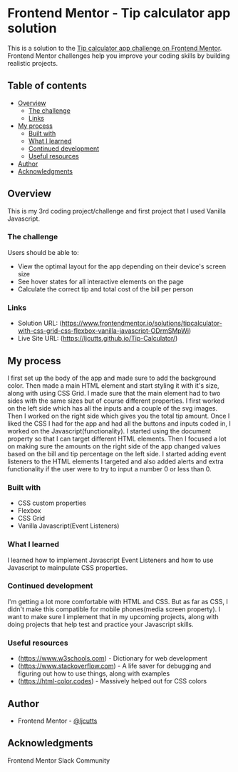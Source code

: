 # Frontend Mentor - Tip calculator app solution

This is a solution to the [Tip calculator app challenge on Frontend Mentor](https://www.frontendmentor.io/challenges/tip-calculator-app-ugJNGbJUX). Frontend Mentor challenges help you improve your coding skills by building realistic projects.

## Table of contents

- [Overview](#overview)
  - [The challenge](#the-challenge)
  - [Links](#links)
- [My process](#my-process)
  - [Built with](#built-with)
  - [What I learned](#what-i-learned)
  - [Continued development](#continued-development)
  - [Useful resources](#useful-resources)
- [Author](#author)
- [Acknowledgments](#acknowledgments)

## Overview
This is my 3rd coding project/challenge and first project that I used Vanilla Javascript. 

### The challenge

Users should be able to:

- View the optimal layout for the app depending on their device's screen size
- See hover states for all interactive elements on the page
- Calculate the correct tip and total cost of the bill per person


### Links

- Solution URL: (https://www.frontendmentor.io/solutions/tipcalculator-with-css-grid-css-flexbox-vanilla-javascript-ODrmSMpWi)
- Live Site URL: (https://ljcutts.github.io/Tip-Calculator/)

## My process
I first set up the body of the app and made sure to add the background color. Then made a main HTML element and start styling it with it's size, along with using CSS Grid. I made sure that the main element had to two sides with the same sizes but of course different properties. I first worked on the left side which has all the inputs and a couple of the svg images. Then I worked on the right side which gives you the total tip amount. Once I liked the CSS I had for the app and had all the buttons and inputs coded in, I worked on the Javascript(functionality). I started using the document property so that I can target different HTML elements. Then I focused a lot on making sure the amounts on the right side of the app changed values based on the bill and tip percentage on the left side. I started adding event listeners to the HTML elements I targeted and also added alerts and extra functionality if the user were to try to input a number 0 or less than 0.

### Built with

- CSS custom properties
- Flexbox
- CSS Grid
- Vanilla Javascript(Event Listeners)

### What I learned

I learned how to implement Javascript Event Listeners and how to use Javascript to mainpulate CSS properties.


### Continued development

I'm getting a lot more comfortable with HTML and CSS. But as far as CSS, I didn't make this compatible for mobile phones(media screen property). I want to make sure I implement that in my upcoming projects, along with doing projects that help test and practice your Javascript skills.

### Useful resources

- (https://www.w3schools.com) - Dictionary for web development
- (https://www.stackoverflow.com) - A life saver for debugging and figuring out how to use things, along with examples
- (https://html-color.codes) - Massively helped out for CSS colors

## Author
- Frontend Mentor - [@ljcutts](https://www.frontendmentor.io/profile/ljcutts)


## Acknowledgments

Frontend Mentor Slack Community

